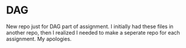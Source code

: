 # DAG
New repo just for DAG part of assignment. I initially had these files in another repo, then I realized I needed to make a seperate repo for each assignment. My apologies.
